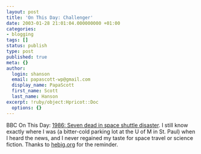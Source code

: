 ```yaml
---
layout: post
title: 'On This Day: Challenger'
date: 2003-01-28 21:01:04.000000000 +01:00
categories:
- blogging
tags: []
status: publish
type: post
published: true
meta: {}
author:
  login: shanson
  email: papascott-wp@gmail.com
  display_name: PapaScott
  first_name: Scott
  last_name: Hanson
excerpt: !ruby/object:Hpricot::Doc
  options: {}
---
```

<p>BBC On This Day: <a href="http://news.bbc.co.uk/onthisday/hi/dates/stories/january/28/newsid_2506000/2506161.stm">1986: Seven dead in space shuttle disaster</a>. I still know exactly where I was (a bitter-cold parking lot at the U of M in St. Paul) when I heard the news, and I never regained my taste for space travel or science fiction. Thanks to <a title="blog.hebig.org" href="http://www.hebig.org/blogs/archives/main/000805.php">hebig.org</a>  for the reminder.</p>
